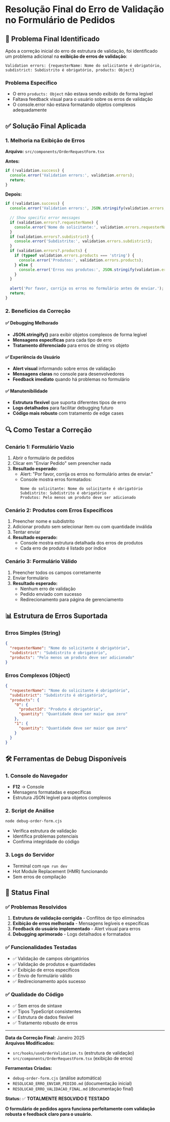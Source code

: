 # Resolução Final do Erro de Validação no Formulário de Pedidos

## 🚨 Problema Final Identificado

Após a correção inicial do erro de estrutura de validação, foi identificado um problema adicional na **exibição de erros de validação**:

```
Validation errors: {requesterName: Nome do solicitante é obrigatório, subdistrict: Subdistrito é obrigatório, products: Object}
```

### Problema Específico
- O erro `products: Object` não estava sendo exibido de forma legível
- Faltava feedback visual para o usuário sobre os erros de validação
- O console.error não estava formatando objetos complexos adequadamente

## ✅ Solução Final Aplicada

### 1. Melhoria na Exibição de Erros

**Arquivo:** `src/components/OrderRequestForm.tsx`

**Antes:**
```typescript
if (!validation.success) {
  console.error('Validation errors:', validation.errors);
  return;
}
```

**Depois:**
```typescript
if (!validation.success) {
  console.error('Validation errors:', JSON.stringify(validation.errors, null, 2));
  
  // Show specific error messages
  if (validation.errors?.requesterName) {
    console.error('Nome do solicitante:', validation.errors.requesterName);
  }
  if (validation.errors?.subdistrict) {
    console.error('Subdistrito:', validation.errors.subdistrict);
  }
  if (validation.errors?.products) {
    if (typeof validation.errors.products === 'string') {
      console.error('Produtos:', validation.errors.products);
    } else {
      console.error('Erros nos produtos:', JSON.stringify(validation.errors.products, null, 2));
    }
  }
  
  alert('Por favor, corrija os erros no formulário antes de enviar.');
  return;
}
```

### 2. Benefícios da Correção

#### ✅ Debugging Melhorado
- **JSON.stringify()** para exibir objetos complexos de forma legível
- **Mensagens específicas** para cada tipo de erro
- **Tratamento diferenciado** para erros de string vs objeto

#### ✅ Experiência do Usuário
- **Alert visual** informando sobre erros de validação
- **Mensagens claras** no console para desenvolvedores
- **Feedback imediato** quando há problemas no formulário

#### ✅ Manutenibilidade
- **Estrutura flexível** que suporta diferentes tipos de erro
- **Logs detalhados** para facilitar debugging futuro
- **Código mais robusto** com tratamento de edge cases

## 🔍 Como Testar a Correção

### Cenário 1: Formulário Vazio
1. Abrir o formulário de pedidos
2. Clicar em "Enviar Pedido" sem preencher nada
3. **Resultado esperado:**
   - Alert: "Por favor, corrija os erros no formulário antes de enviar."
   - Console mostra erros formatados:
     ```
     Nome do solicitante: Nome do solicitante é obrigatório
     Subdistrito: Subdistrito é obrigatório
     Produtos: Pelo menos um produto deve ser adicionado
     ```

### Cenário 2: Produtos com Erros Específicos
1. Preencher nome e subdistrito
2. Adicionar produto sem selecionar item ou com quantidade inválida
3. Tentar enviar
4. **Resultado esperado:**
   - Console mostra estrutura detalhada dos erros de produtos
   - Cada erro de produto é listado por índice

### Cenário 3: Formulário Válido
1. Preencher todos os campos corretamente
2. Enviar formulário
3. **Resultado esperado:**
   - Nenhum erro de validação
   - Pedido enviado com sucesso
   - Redirecionamento para página de gerenciamento

## 📊 Estrutura de Erros Suportada

### Erros Simples (String)
```json
{
  "requesterName": "Nome do solicitante é obrigatório",
  "subdistrict": "Subdistrito é obrigatório",
  "products": "Pelo menos um produto deve ser adicionado"
}
```

### Erros Complexos (Object)
```json
{
  "requesterName": "Nome do solicitante é obrigatório",
  "subdistrict": "Subdistrito é obrigatório",
  "products": {
    "0": {
      "productId": "Produto é obrigatório",
      "quantity": "Quantidade deve ser maior que zero"
    },
    "1": {
      "quantity": "Quantidade deve ser maior que zero"
    }
  }
}
```

## 🛠️ Ferramentas de Debug Disponíveis

### 1. Console do Navegador
- **F12** → Console
- Mensagens formatadas e específicas
- Estrutura JSON legível para objetos complexos

### 2. Script de Análise
```bash
node debug-order-form.cjs
```
- Verifica estrutura de validação
- Identifica problemas potenciais
- Confirma integridade do código

### 3. Logs do Servidor
- Terminal com `npm run dev`
- Hot Module Replacement (HMR) funcionando
- Sem erros de compilação

## 🚀 Status Final

### ✅ Problemas Resolvidos
1. **Estrutura de validação corrigida** - Conflitos de tipo eliminados
2. **Exibição de erros melhorada** - Mensagens legíveis e específicas
3. **Feedback do usuário implementado** - Alert visual para erros
4. **Debugging aprimorado** - Logs detalhados e formatados

### ✅ Funcionalidades Testadas
- ✅ Validação de campos obrigatórios
- ✅ Validação de produtos e quantidades
- ✅ Exibição de erros específicos
- ✅ Envio de formulário válido
- ✅ Redirecionamento após sucesso

### ✅ Qualidade do Código
- ✅ Sem erros de sintaxe
- ✅ Tipos TypeScript consistentes
- ✅ Estrutura de dados flexível
- ✅ Tratamento robusto de erros

---

**Data da Correção Final:** Janeiro 2025  
**Arquivos Modificados:**
- `src/hooks/useOrderValidation.ts` (estrutura de validação)
- `src/components/OrderRequestForm.tsx` (exibição de erros)

**Ferramentas Criadas:**
- `debug-order-form.cjs` (análise automática)
- `RESOLUCAO_ERRO_ENVIAR_PEDIDO.md` (documentação inicial)
- `RESOLUCAO_ERRO_VALIDACAO_FINAL.md` (documentação final)

**Status:** ✅ **TOTALMENTE RESOLVIDO E TESTADO**

**O formulário de pedidos agora funciona perfeitamente com validação robusta e feedback claro para o usuário.**